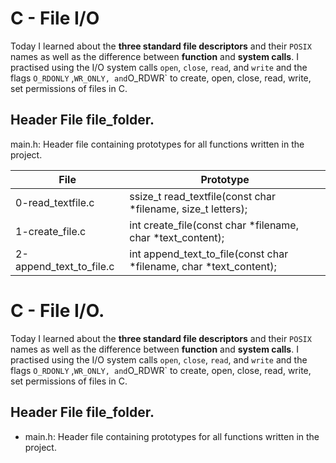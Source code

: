 # C - File I/O
Today I learned about the **three standard file descriptors** and their `POSIX` names as well as the difference between **function** and **system calls**. I practised using the I/O system calls `open`, `close`, `read`, and `write` and the flags `O_RDONLY` ,` WR_ONLY, and `O_RDWR` to create, open, close, read, write, set permissions of files in C.

## Header File file_folder.

main.h: Header file containing prototypes for all functions written in the project.

| File	             |               Prototype     |
|--------------------|------------------------------|
| 0-read_textfile.c | ssize_t read_textfile(const char *filename, size_t letters); |
|1-create_file.c	      | int create_file(const char *filename, char *text_content); |
        2-append_text_to_file.c  | int append_text_to_file(const char *filename, char     *text_content); |




# C - File I/O.

Today I learned about the **three standard file descriptors** and their `POSIX` names as well as the difference between **function** and **system calls**. I practised using the I/O system calls `open`, `close`, `read`, and `write` and the flags `O_RDONLY` ,` WR_ONLY, and `O_RDWR` to create, open, close, read, write, set permissions of files in C.

## Header File file_folder.

 - main.h: Header file containing prototypes for all functions written in the project.

